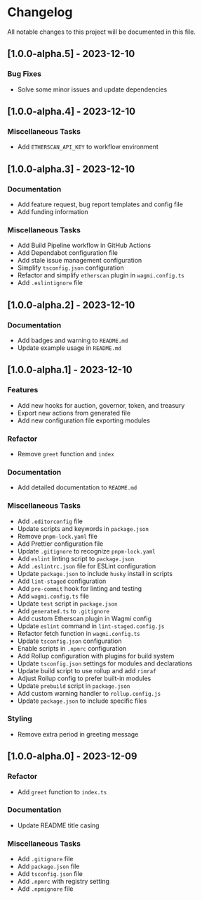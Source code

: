 # Changelog

All notable changes to this project will be documented in this file.

## [1.0.0-alpha.5] - 2023-12-10

### Bug Fixes

- Solve some minor issues and update dependencies

## [1.0.0-alpha.4] - 2023-12-10

### Miscellaneous Tasks

- Add `ETHERSCAN_API_KEY` to workflow environment

## [1.0.0-alpha.3] - 2023-12-10

### Documentation

- Add feature request, bug report templates and config file
- Add funding information

### Miscellaneous Tasks

- Add Build Pipeline workflow in GitHub Actions
- Add Dependabot configuration file
- Add stale issue management configuration
- Simplify `tsconfig.json` configuration
- Refactor and simplify `etherscan` plugin in `wagmi.config.ts`
- Add `.eslintignore` file

## [1.0.0-alpha.2] - 2023-12-10

### Documentation

- Add badges and warning to `README.md`
- Update example usage in `README.md`

## [1.0.0-alpha.1] - 2023-12-10

### Features

- Add new hooks for auction, governor, token, and treasury
- Export new actions from generated file
- Add new configuration file exporting modules

### Refactor

- Remove `greet` function and `index`

### Documentation

- Add detailed documentation to `README.md`

### Miscellaneous Tasks

- Add `.editorconfig` file
- Update scripts and keywords in `package.json`
- Remove `pnpm-lock.yaml` file
- Add Prettier configuration file
- Update `.gitignore` to recognize `pnpm-lock.yaml`
- Add `eslint` linting script to `package.json`
- Add `.eslintrc.json` file for ESLint configuration
- Update `package.json` to include `husky` install in scripts
- Add `lint-staged` configuration
- Add `pre-commit` hook for linting and testing
- Add `wagmi.config.ts` file
- Update `test` script in `package.json`
- Add `generated.ts` to `.gitignore`
- Add custom Etherscan plugin in Wagmi config
- Update `eslint` command in `lint-staged.config.js`
- Refactor fetch function in `wagmi.config.ts`
- Update `tsconfig.json` configuration
- Enable scripts in `.npmrc` configuration
- Add Rollup configuration with plugins for build system
- Update `tsconfig.json` settings for modules and declarations
- Update build script to use rollup and add `rimraf`
- Adjust Rollup config to prefer built-in modules
- Update `prebuild` script in `package.json`
- Add custom warning handler to `rollup.config.js`
- Update `package.json` to include specific files

### Styling

- Remove extra period in greeting message

## [1.0.0-alpha.0] - 2023-12-09

### Refactor

- Add `greet` function to `index.ts`

### Documentation

- Update README title casing

### Miscellaneous Tasks

- Add `.gitignore` file
- Add `package.json` file
- Add `tsconfig.json` file
- Add `.npmrc` with registry setting
- Add `.npmignore` file

<!-- generated by git-cliff -->
